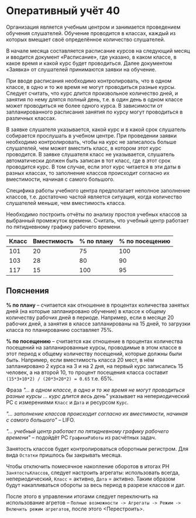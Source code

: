 # Оперативный учёт 40

Организация является учебным центром и занимается проведением обучения слушателей. Обучение проводится в классах, каждый из которых вмещает своё определённое количество слушателей.

В начале месяца составляется расписание курсов на следующий месяц и вводится документ «Расписание», где указано, в каком классе, в какое время и какой курс будет проводиться. Далее документом «Заявка» от слушателей принимаются заявки на обучение.

При вводе расписания необходимо контролировать, что в одном классе, в одно и то же время не могут проводиться разные курсы. Следует считать, что курс длится произвольное количество дней, и занятия по нему длятся полный день, т.е. в один день в одном классе может проводиться не более одного курса. В зависимости от запланированного расписания занятия по курсу могут проводиться в различных классах.

В заявке слушателя указывается, какой курс и в какой срок слушатель собирается прослушать в учебном центре. При проведении заявки необходимо контролировать, чтобы на курс не записалось больше слушателей, чем может вместить класс, в котором этот курс проводится. В заявке слушателя класс не указывается, слушатель автоматически должен быть записан в тот класс, где в этот срок проводится курс. В том случае, если этот курс читается в эти даты в разных классах, то заполнение классов происходит согласно их вместимости, начиная с самого большого.

Специфика работы учебного центра предполагает неполное заполнение классов, т.е. достаточно частой является ситуация, когда количество слушателей меньше, чем вместимость класса.

Необходимо построить отчёты по анализу простоя учебных классов за выбранный промежуток времени. Считать, что учебный центр работает по пятидневному графику рабочего времени.

Класс | Вместимость | % по плану | % по посещению
----- | ----------- | ---------- | --------------
101 | 20 | 75 | 100
103 | 28 | 80 | 90
117 | 15 | 100 | 95

## Пояснения

**% по плану** – считается как отношение в процентах количества занятых дней (на которые запланировано обучение) в классе к общему количеству рабочих дней в периоде. Например, если в месяце 20 рабочих дней, а занятия в классе запланированы на 15 дней, то загрузки класса по планированию составляет 75%.

**% по посещению** – считается как отношение в процентах количества посещений на запланированные курсы, проводимые в этом классе в этот период к общему количеству посещений, которые должны были быть. Например, если вместимость класса 20 мест, в нём запланировано 2 курса на 3 и на 2 дня, на первый курс записались 15 человек, а на второй 10, то процент посещения класса составит `(15*3+10*2) / (20*3+20*2) = 0.65` т.е. 65%.

Фраза *"... в одном классе, в одно и то же время не могут проводиться разные курсы ... курс длится весь день"* указывает на непериодический РС с измерениями `Класс` и `Дата` и ресурсом `Курс`.

*"... заполнение классов происходит согласно их вместимости, начиная с самого большого"* – LIFO.

*"... учебный центр работает по пятидневному графику рабочего времени"* – подойдёт РС `ГрафикиРаботы` из расчётных задач.

Занятость классов будет контролироваться оборотным регистром. Для вида `Остатки` пришлось бы закрывать месяца.

Чтобы отключить помесячное накопление оборотов в итогах РН `ЗанятостьКлассов`, следует настроить агрегаты: использовать всегда, непериодический, `Класс` = активно, `Дата` = активно. Таким образом будут накапливаться обороты за весь период в разрезе классов и дат.

После этого в управлении итогами следует переключить на использование агретов – `Полные возможности -> Агрегаты -> Режим -> Включить режим агрегатов`, после этого <Перестроить>.
